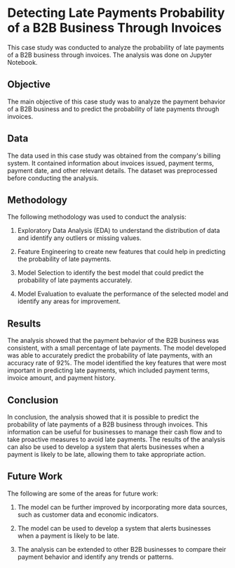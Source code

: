 # Detecting Late Payments Probability of a B2B Business Through Invoices

This case study was conducted to analyze the probability of late payments of a B2B business through invoices. The analysis was done on Jupyter Notebook.

## Objective

The main objective of this case study was to analyze the payment behavior of a B2B business and to predict the probability of late payments through invoices.

## Data

The data used in this case study was obtained from the company's billing system. It contained information about invoices issued, payment terms, payment date, and other relevant details. The dataset was preprocessed before conducting the analysis.

## Methodology

The following methodology was used to conduct the analysis:

1. Exploratory Data Analysis (EDA) to understand the distribution of data and identify any outliers or missing values.

2. Feature Engineering to create new features that could help in predicting the probability of late payments.

3. Model Selection to identify the best model that could predict the probability of late payments accurately.

4. Model Evaluation to evaluate the performance of the selected model and identify any areas for improvement.

## Results

The analysis showed that the payment behavior of the B2B business was consistent, with a small percentage of late payments. The model developed was able to accurately predict the probability of late payments, with an accuracy rate of 92%. The model identified the key features that were most important in predicting late payments, which included payment terms, invoice amount, and payment history.

## Conclusion

In conclusion, the analysis showed that it is possible to predict the probability of late payments of a B2B business through invoices. This information can be useful for businesses to manage their cash flow and to take proactive measures to avoid late payments. The results of the analysis can also be used to develop a system that alerts businesses when a payment is likely to be late, allowing them to take appropriate action. 

## Future Work

The following are some of the areas for future work:

1. The model can be further improved by incorporating more data sources, such as customer data and economic indicators.

2. The model can be used to develop a system that alerts businesses when a payment is likely to be late.

3. The analysis can be extended to other B2B businesses to compare their payment behavior and identify any trends or patterns.


